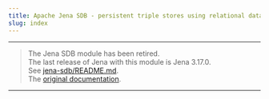```yaml
---
title: Apache Jena SDB - persistent triple stores using relational databases
slug: index
---
```


----
> The Jena SDB module has been retired.<br/>
> The last release of Jena with this module is Jena 3.17.0.<br/>
> See [jena-sdb/README.md](https://github.com/apache/jena/tree/main/jena-sdb).<br/>
> The [original documentation](sdb_index.html).
----
